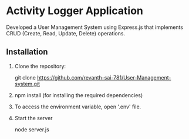# Activity Logger Application

Developed a User Management System using Express.js that implements CRUD (Create, Read, Update, Delete) operations.

## Installation

1. Clone the repository:
   
   git clone https://github.com/revanth-sai-781/User-Management-system.git

2. npm install (for installing the required dependencies)

3. To access the environment variable, open '.env' file.

4. Start the server 
   
   node server.js
